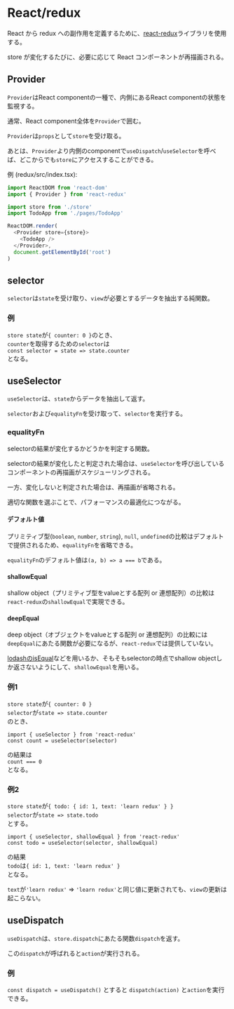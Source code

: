 # React/redux

React から redux への副作用を定義するために、[react-redux](https://react-redux.js.org/tutorials/connect)ライブラリを使用する。

store が変化するたびに、必要に応じて React コンポーネントが再描画される。

## Provider

`Provider`はReact componentの一種で、内側にあるReact componentの状態を監視する。

通常、React component全体を`Provider`で囲む。

`Provider`は`props`として`store`を受け取る。

あとは、`Provider`より内側のcomponentで`useDispatch`/`useSelector`を呼べば、どこからでも`store`にアクセスすることができる。

例 (redux/src/index.tsx):

```ts
import ReactDOM from 'react-dom'
import { Provider } from 'react-redux'

import store from './store'
import TodoApp from './pages/TodoApp'

ReactDOM.render(
  <Provider store={store}>
    <TodoApp />
  </Provider>,
  document.getElementById('root')
)
```

## selector

`selector`は`state`を受け取り、`view`が必要とするデータを抽出する純関数。

### 例

`store state`が`{ counter: 0 }`のとき、<br/>
`counter`を取得するための`selector`は<br/>
`const selector = state => state.counter`<br/>
となる。

## useSelector

`useSelector`は、`state`からデータを抽出して返す。

`selector`および`equalityFn`を受け取って、`selector`を実行する。

### equalityFn

selectorの結果が変化するかどうかを判定する関数。

selectorの結果が変化したと判定された場合は、`useSelector`を呼び出しているコンポーネントの再描画がスケジューリングされる。

一方、変化しないと判定された場合は、再描画が省略される。

適切な関数を選ぶことで、パフォーマンスの最適化につながる。

#### デフォルト値

プリミティブ型(`boolean`, `number`, `string`), `null`, `undefined`の比較はデフォルトで提供されるため、`equalityFn`を省略できる。

`equalityFn`のデフォルト値は`(a, b) => a === b`である。

#### shallowEqual

shallow object（プリミティブ型をvalueとする配列 or 連想配列）の比較は`react-redux`の`shallowEqual`で実現できる。

#### deepEqual

deep object（オブジェクトをvalueとする配列 or 連想配列）の比較には`deepEqual`にあたる関数が必要になるが、`react-redux`では提供していない。

[lodashのisEqual](https://lodash.com/docs/4.17.15#isEqual)などを用いるか、そもそもselectorの時点でshallow objectしか返さないようにして、`shallowEqual`を用いる。

### 例1

`store state`が`{ counter: 0 }`<br/>
`selector`が`state => state.counter`<br/>
のとき、
```
import { useSelector } from 'react-redux'
const count = useSelector(selector)
```
の結果は<br/>
`count === 0`<br/>
となる。

### 例2

`store state`が`{ todo: { id: 1, text: 'learn redux' } }`<br/>
`selector`が`state => state.todo`<br/>
とする。<br/>
```
import { useSelector, shallowEqual } from 'react-redux'
const todo = useSelector(selector, shallowEqual)
```
の結果<br/>
`todo`は`{ id: 1, text: 'learn redux' }`<br/>
となる。

`text`が`'learn redux'` => `'learn redux'`と同じ値に更新されても、`view`の更新は起こらない。

## useDispatch

`useDispatch`は、`store.dispatch`にあたる関数`dispatch`を返す。

この`dispatch`が呼ばれると`action`が実行される。

### 例

`const dispatch = useDispatch()`
とすると
`dispatch(action)`
と`action`を実行できる。
